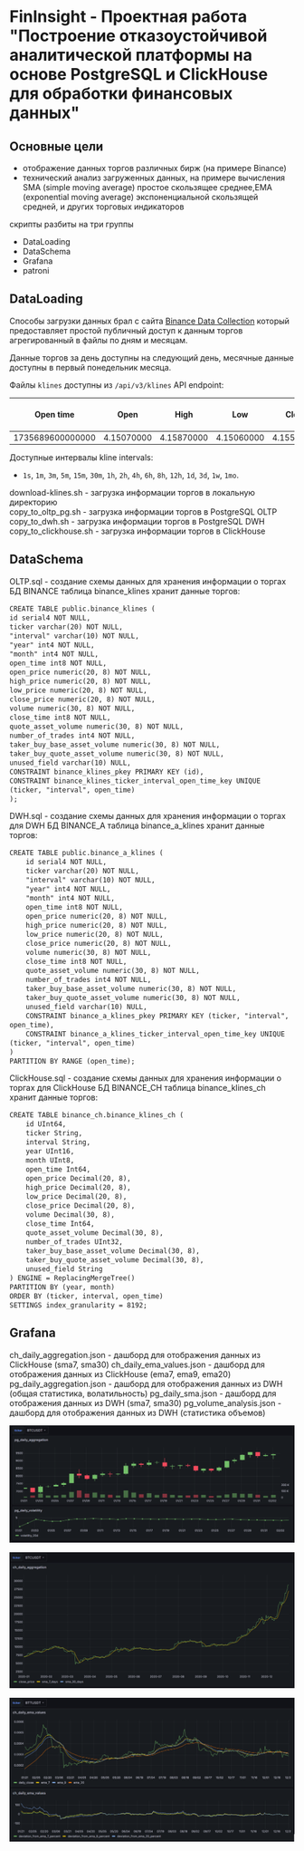 # FinInsight - Проектная работа "Построение отказоустойчивой аналитической платформы на основе PostgreSQL и ClickHouse для обработки финансовых данных"

## Основные цели
- отображение данных торгов различных бирж (на примере Binance)
- технический анализ загруженных данных, на примере вычисления SMA (simple moving average) простое скользящее среднее,EMA (exponential moving average) экспоненциальной скользящей средней, и других торговых индикаторов

скрипты разбиты на три группы
- DataLoading
- DataSchema
- Grafana
- patroni
  
## DataLoading
Способы загрузки данных брал с сайта [Binance Data Collection](https://data.binance.vision/) который предоставляет простой публичный доступ к данным торгов агрегированный в файлы по дням и месяцам.

Данные торгов за день доступны на следующий день, месячные данные доступны в первый понедельник месяца.

Файлы `klines` доступны из `/api/v3/klines` API endpoint:

|Open time|Open|High|Low|Close|Volume|Close time|Quote asset volume|Number of trades|Taker buy base asset volume|Taker buy quote asset volume|Ignore|
| -- | -- | -- | -- | -- | -- | -- | -- | -- | -- | -- | -- |
|1735689600000000|4.15070000|4.15870000|4.15060000|4.15540000|539.23000000|1735693199999999|2240.39860900|13|401.82000000|1669.98121300|0|

Доступные интервалы kline intervals: 
- `1s`, `1m`, `3m`, `5m`, `15m`, `30m`, `1h`, `2h`, `4h`, `6h`, `8h`, `12h`, `1d`, `3d`, `1w`, `1mo`.

download-klines.sh - загрузка информации торгов в локальную директорию  
copy_to_oltp_pg.sh - загрузка информации торгов в PostgreSQL OLTP
copy_to_dwh.sh - загрузка информации торгов в PostgreSQL DWH
copy_to_clickhouse.sh - загрузка информации торгов в ClickHouse  

## DataSchema
OLTP.sql - создание схемы данных для хранения информации о торгах  
БД BINANCE
таблица binance_klines хранит данные торгов:
```
CREATE TABLE public.binance_klines (
id serial4 NOT NULL,
ticker varchar(20) NOT NULL,
"interval" varchar(10) NOT NULL,
"year" int4 NOT NULL,
"month" int4 NOT NULL,
open_time int8 NOT NULL,
open_price numeric(20, 8) NOT NULL,
high_price numeric(20, 8) NOT NULL,
low_price numeric(20, 8) NOT NULL,
close_price numeric(20, 8) NOT NULL,
volume numeric(30, 8) NOT NULL,
close_time int8 NOT NULL,
quote_asset_volume numeric(30, 8) NOT NULL,
number_of_trades int4 NOT NULL,
taker_buy_base_asset_volume numeric(30, 8) NOT NULL,
taker_buy_quote_asset_volume numeric(30, 8) NOT NULL,
unused_field varchar(10) NULL,
CONSTRAINT binance_klines_pkey PRIMARY KEY (id),
CONSTRAINT binance_klines_ticker_interval_open_time_key UNIQUE (ticker, "interval", open_time)
);

```

DWH.sql - создание схемы данных для хранения информации о торгах для DWH
БД BINANCE_A
таблица binance_a_klines хранит данные торгов:
```
CREATE TABLE public.binance_a_klines (
	id serial4 NOT NULL,
	ticker varchar(20) NOT NULL,
	"interval" varchar(10) NOT NULL,
	"year" int4 NOT NULL,
	"month" int4 NOT NULL,
	open_time int8 NOT NULL,
	open_price numeric(20, 8) NOT NULL,
	high_price numeric(20, 8) NOT NULL,
	low_price numeric(20, 8) NOT NULL,
	close_price numeric(20, 8) NOT NULL,
	volume numeric(30, 8) NOT NULL,
	close_time int8 NOT NULL,
	quote_asset_volume numeric(30, 8) NOT NULL,
	number_of_trades int4 NOT NULL,
	taker_buy_base_asset_volume numeric(30, 8) NOT NULL,
	taker_buy_quote_asset_volume numeric(30, 8) NOT NULL,
	unused_field varchar(10) NULL,
	CONSTRAINT binance_a_klines_pkey PRIMARY KEY (ticker, "interval", open_time),
	CONSTRAINT binance_a_klines_ticker_interval_open_time_key UNIQUE (ticker, "interval", open_time)
)
PARTITION BY RANGE (open_time);
```

ClickHouse.sql - создание схемы данных для хранения информации о торгах для ClickHouse
БД BINANCE_CH
таблица binance_klines_ch хранит данные торгов:
```
CREATE TABLE binance_ch.binance_klines_ch (
    id UInt64,
    ticker String,
    interval String,
    year UInt16,
    month UInt8,
    open_time Int64,
    open_price Decimal(20, 8),
    high_price Decimal(20, 8),
    low_price Decimal(20, 8),
    close_price Decimal(20, 8),
    volume Decimal(30, 8),
    close_time Int64,
    quote_asset_volume Decimal(30, 8),
    number_of_trades UInt32,
    taker_buy_base_asset_volume Decimal(30, 8),
    taker_buy_quote_asset_volume Decimal(30, 8),
    unused_field String
) ENGINE = ReplacingMergeTree()
PARTITION BY (year, month)
ORDER BY (ticker, interval, open_time) 
SETTINGS index_granularity = 8192;
```
## Grafana
ch_daily_aggregation.json - дашборд для отображения данных из ClickHouse  (sma7, sma30) 
ch_daily_ema_values.json - дашборд для отображения данных из ClickHouse  (ema7, ema9, ema20) 
pg_daily_aggregation.json - дашборд для отображения данных из DWH  (общая статистика, волатильность) 
pg_daily_sma.json - дашборд для отображения данных из DWH  (sma7, sma30) 
pg_volume_analysis.json - дашборд для отображения данных из DWH  (статистика объемов)

![DashBoard1.png](DashBoard1.png)


![DashBoard2.png](DashBoard2.png)



![DashBoard3.png](DashBoard3.png)


